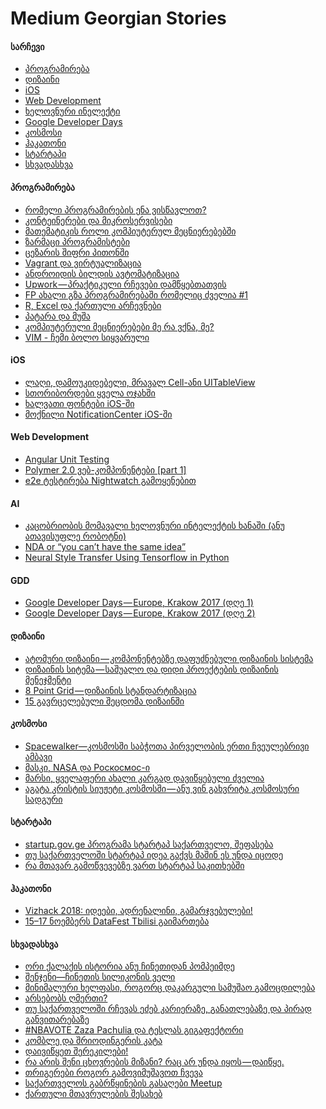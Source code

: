 # Medium Georgian Stories

#### სარჩევი
* [პროგრამირება](#პროგრამირება)
* [დიზაინი](#დიზაინი)
* [iOS](#ios)
* [Web Development](#web-development)
* [ხელოვნური ინელექტი](#ai)
* [Google Developer Days](#gdd)
* [კოსმოსი](#კოსმოსი)
* [ჰაკათონი](#ჰაკათონი)
* [სტარტაპი](#სტარტაპი)
* [სხვადასხვა](#სხვადასხვა)

#### პროგრამირება
* [რომელი პროგრამირების ენა ვისწავლოთ?](https://medium.com/@gmamaladze/%E1%83%A0%E1%83%9D%E1%83%9B%E1%83%94%E1%83%9A%E1%83%98-%E1%83%9E%E1%83%A0%E1%83%9D%E1%83%92%E1%83%A0%E1%83%90%E1%83%9B%E1%83%98%E1%83%A0%E1%83%94%E1%83%91%E1%83%98%E1%83%A1-%E1%83%94%E1%83%9C%E1%83%90-%E1%83%95%E1%83%98%E1%83%A1%E1%83%AC%E1%83%90%E1%83%95%E1%83%9A%E1%83%9D%E1%83%97-cce1a4974ce1)
* [კონტეინერები და მიკროსერვისები
](https://medium.com/@fircx/%E1%83%99%E1%83%9D%E1%83%9C%E1%83%A2%E1%83%94%E1%83%98%E1%83%9C%E1%83%94%E1%83%A0%E1%83%94%E1%83%91%E1%83%98-%E1%83%93%E1%83%90-%E1%83%9B%E1%83%98%E1%83%99%E1%83%A0%E1%83%9D%E1%83%A1%E1%83%94%E1%83%A0%E1%83%95%E1%83%98%E1%83%A1%E1%83%94%E1%83%91%E1%83%98-6d86529c49cb)
* [მათემატიკის როლი კომპიუტერულ მეცნიერებებში](https://medium.com/@getsadzee/%E1%83%9B%E1%83%90%E1%83%97%E1%83%94%E1%83%9B%E1%83%90%E1%83%A2%E1%83%98%E1%83%99%E1%83%98%E1%83%A1-%E1%83%A0%E1%83%9D%E1%83%9A%E1%83%98-%E1%83%99%E1%83%9D%E1%83%9B%E1%83%9E%E1%83%98%E1%83%A3%E1%83%A2%E1%83%94%E1%83%A0%E1%83%A3%E1%83%9A-%E1%83%9B%E1%83%94%E1%83%AA%E1%83%9C%E1%83%98%E1%83%94%E1%83%A0%E1%83%94%E1%83%91%E1%83%94%E1%83%91%E1%83%A8%E1%83%98-53d1bba6e90a)
* [ზარმაცი პროგრამისტები](https://medium.com/@stichoza/-4e7a2373fd08)
* [ცეზარის შიფრი პითონში](https://medium.com/@fircx/%E1%83%AA%E1%83%94%E1%83%96%E1%83%90%E1%83%A0%E1%83%98%E1%83%A1-%E1%83%A8%E1%83%98%E1%83%A4%E1%83%A0%E1%83%98-%E1%83%9E%E1%83%98%E1%83%97%E1%83%9D%E1%83%9C%E1%83%A8%E1%83%98-2fa1d2761e89)
* [Vagrant და ვირტუალიზაცია](https://medium.com/@fircx/vagrant-%E1%83%93%E1%83%90-%E1%83%95%E1%83%98%E1%83%A0%E1%83%A2%E1%83%A3%E1%83%90%E1%83%9A%E1%83%98%E1%83%96%E1%83%90%E1%83%AA%E1%83%98%E1%83%90-b3823bcdb08e)
* [ანდროიდის ბილდის ავტომატიზაცია](https://medium.com/@fircx/%E1%83%90%E1%83%9C%E1%83%93%E1%83%A0%E1%83%9D%E1%83%98%E1%83%93%E1%83%98%E1%83%A1-%E1%83%91%E1%83%98%E1%83%9A%E1%83%93%E1%83%98%E1%83%A1-%E1%83%90%E1%83%95%E1%83%A2%E1%83%9D%E1%83%9B%E1%83%90%E1%83%A2%E1%83%98%E1%83%96%E1%83%90%E1%83%AA%E1%83%98%E1%83%90-5ecefa56cb6a)
* [Upwork — პრაქტიკული რჩევები დამწყებთათვის](https://medium.com/@bumbeishvili/upwork-%E1%83%9E%E1%83%A0%E1%83%90%E1%83%A5%E1%83%A2%E1%83%98%E1%83%99%E1%83%A3%E1%83%9A%E1%83%98-%E1%83%A0%E1%83%A9%E1%83%94%E1%83%95%E1%83%94%E1%83%91%E1%83%98-%E1%83%93%E1%83%90%E1%83%9B%E1%83%AC%E1%83%A7%E1%83%94%E1%83%91%E1%83%97%E1%83%90%E1%83%97%E1%83%95%E1%83%98%E1%83%A1-7ea96920befd)
* [FP ახალი გზა პროგრამირებაში რომელიც ძველია #1](https://medium.com/@safareli/fp-1-9ac44f1b589f)
* [R, Excel და ქართული არჩევნები](https://medium.com/@gmamaladze/r-excel-%E1%83%93%E1%83%90-%E1%83%A5%E1%83%90%E1%83%A0%E1%83%97%E1%83%A3%E1%83%9A%E1%83%98-%E1%83%90%E1%83%A0%E1%83%A9%E1%83%94%E1%83%95%E1%83%9C%E1%83%94%E1%83%91%E1%83%98-2d613e4b166e)
* [პატარა და მუშა](https://medium.com/@gtkesh/ac8fa802f11f)
* [კომპიუტერული მეცნიერებები მე რა ვქნა, მე?](https://medium.com/@gtkesh/fba5979b180a)
* [VIM - ჩემი ბოლო სიყვარული](https://medium.com/ka-ge/vim-%E1%83%A9%E1%83%94%E1%83%9B%E1%83%98-%E1%83%91%E1%83%9D%E1%83%9A%E1%83%9D-%E1%83%A1%E1%83%98%E1%83%A7%E1%83%95%E1%83%90%E1%83%A0%E1%83%A3%E1%83%9A%E1%83%98-b3b2dd64d19c)

#### iOS
* [ლაღი, დამოუკიდებელი, მრავალ Cell-ანი UITableView](https://medium.com/@sh.ioramashvili/%E1%83%9A%E1%83%90%E1%83%A6%E1%83%98-%E1%83%93%E1%83%90%E1%83%9B%E1%83%9D%E1%83%A3%E1%83%99%E1%83%98%E1%83%93%E1%83%94%E1%83%91%E1%83%94%E1%83%9A%E1%83%98-%E1%83%9B%E1%83%A0%E1%83%90%E1%83%95%E1%83%90%E1%83%9A-cell-%E1%83%90%E1%83%9C%E1%83%98-uitableview-1b2c80ce14b8)
* [სთორიბორდები ყველა ოჯახში](https://medium.com/@sh.ioramashvili/%E1%83%A1%E1%83%97%E1%83%9D%E1%83%A0%E1%83%98%E1%83%91%E1%83%9D%E1%83%A0%E1%83%93%E1%83%94%E1%83%91%E1%83%98-%E1%83%A7%E1%83%95%E1%83%94%E1%83%9A%E1%83%90-%E1%83%9D%E1%83%AF%E1%83%90%E1%83%AE%E1%83%A8%E1%83%98-b04eb9823db7)
* [ხალვათი ფონტები iOS-ში](https://medium.com/@sh.ioramashvili/%E1%83%AE%E1%83%90%E1%83%9A%E1%83%95%E1%83%90%E1%83%97%E1%83%98-%E1%83%A4%E1%83%9D%E1%83%9C%E1%83%A2%E1%83%94%E1%83%91%E1%83%98-ios-%E1%83%A8%E1%83%98-e8b98d882a2f)
* [მოქნილი NotificationCenter iOS-ში](https://medium.com/@sh.ioramashvili/%E1%83%9B%E1%83%9D%E1%83%A5%E1%83%9C%E1%83%98%E1%83%9A%E1%83%98-notificationcenter-%E1%83%98-d8983a7a5d89)

#### Web Development
* [Angular Unit Testing](https://medium.com/@apolonpachulia/angular-unit-testing-57f766c104b3)
* [Polymer 2.0 ვებ-კომპონენტები [part 1]](https://medium.com/@apolonpachulia/polymer-2-0-%E1%83%95%E1%83%94%E1%83%91-%E1%83%99%E1%83%9D%E1%83%9B%E1%83%9E%E1%83%9D%E1%83%9C%E1%83%94%E1%83%9C%E1%83%A2%E1%83%94%E1%83%91%E1%83%98-part-1-e5410f00e852)
* [e2e ტესტირება Nightwatch გამოყენებით](https://medium.com/@apolonpachulia/e2e-%E1%83%A2%E1%83%94%E1%83%A1%E1%83%A2%E1%83%98%E1%83%A0%E1%83%94%E1%83%91%E1%83%90-nightwatch-%E1%83%92%E1%83%90%E1%83%9B%E1%83%9D%E1%83%A7%E1%83%94%E1%83%9C%E1%83%94%E1%83%91%E1%83%98%E1%83%97-fa192909a5f7)

#### AI
* [კაცობრიობის მომავალი ხელოვნური ინტელექტის ხანაში (ანუ ათავისუფლე რობოტნი)](https://medium.com/@gmamaladze/%E1%83%99%E1%83%90%E1%83%AA%E1%83%9D%E1%83%91%E1%83%A0%E1%83%98%E1%83%9D%E1%83%91%E1%83%98%E1%83%A1-%E1%83%9B%E1%83%9D%E1%83%9B%E1%83%90%E1%83%95%E1%83%90%E1%83%9A%E1%83%98-%E1%83%AE%E1%83%94%E1%83%9A%E1%83%9D%E1%83%95%E1%83%9C%E1%83%A3%E1%83%A0%E1%83%98-%E1%83%98%E1%83%9C%E1%83%A2%E1%83%94%E1%83%9A%E1%83%94%E1%83%A5%E1%83%A2%E1%83%98%E1%83%A1-%E1%83%AE%E1%83%90%E1%83%9C%E1%83%90%E1%83%A8%E1%83%98-%E1%83%90%E1%83%9C%E1%83%A3-%E1%83%90%E1%83%97%E1%83%90%E1%83%95%E1%83%98%E1%83%A1%E1%83%A3%E1%83%A4%E1%83%9A%E1%83%94-%E1%83%A0%E1%83%9D%E1%83%91%E1%83%9D%E1%83%A2%E1%83%9C%E1%83%98-8090d1562b12)
* [NDA or “you can’t have the same idea”](https://medium.com/@lukachkhetiani/nda-or-you-cant-have-the-same-idea-b4419f184a67)
* [Neural Style Transfer Using Tensorflow in Python](https://medium.com/coinmonks/neural-style-transfer-using-tensorflow-in-python-499b39084827)

#### GDD
* [Google Developer Days — Europe, Krakow 2017 (დღე 1)](https://medium.com/emoney-engineering/google-developer-days-europe-krakow-2017-%E1%83%93%E1%83%A6%E1%83%94-1-8397cca96bb6)
* [Google Developer Days — Europe, Krakow 2017 (დღე 2)](https://medium.com/emoney-engineering/google-developer-days-europe-krakow-2017-%E1%83%93%E1%83%A6%E1%83%94-2-9acf56722488)


#### დიზაინი
* [ატომური დიზაინი — კომპონენტებზე დაფუძნებული დიზაინის სისტემა](https://medium.com/@sanikidze/%E1%83%90%E1%83%A2%E1%83%9D%E1%83%9B%E1%83%A3%E1%83%A0%E1%83%98-%E1%83%93%E1%83%98%E1%83%96%E1%83%90%E1%83%98%E1%83%9C%E1%83%98-%E1%83%99%E1%83%9D%E1%83%9B%E1%83%9E%E1%83%9D%E1%83%9C%E1%83%94%E1%83%9C%E1%83%A2%E1%83%94%E1%83%91%E1%83%96%E1%83%94-%E1%83%93%E1%83%90%E1%83%A4%E1%83%A3%E1%83%AB%E1%83%9C%E1%83%94%E1%83%91%E1%83%A3%E1%83%9A%E1%83%98-%E1%83%93%E1%83%98%E1%83%96%E1%83%90%E1%83%98%E1%83%9C%E1%83%98%E1%83%A1-%E1%83%A1%E1%83%98%E1%83%A1%E1%83%A2%E1%83%94%E1%83%9B%E1%83%90-e9ce10acb9f2)
* [დიზაინის სიტემა — საშუალო და დიდი პროექტების დიზაინის მენეჯმენტი](https://medium.com/@sanikidze/%E1%83%93%E1%83%98%E1%83%96%E1%83%90%E1%83%98%E1%83%9C%E1%83%98%E1%83%A1-%E1%83%A1%E1%83%98%E1%83%A2%E1%83%94%E1%83%9B%E1%83%90-%E1%83%A1%E1%83%90%E1%83%A8%E1%83%A3%E1%83%90%E1%83%9A%E1%83%9D-%E1%83%93%E1%83%90-%E1%83%93%E1%83%98%E1%83%93%E1%83%98-%E1%83%9E%E1%83%A0%E1%83%9D%E1%83%94%E1%83%A5%E1%83%A2%E1%83%94%E1%83%91%E1%83%98%E1%83%A1-%E1%83%93%E1%83%98%E1%83%96%E1%83%90%E1%83%98%E1%83%9C%E1%83%98%E1%83%A1-%E1%83%9B%E1%83%94%E1%83%9C%E1%83%94%E1%83%AF%E1%83%9B%E1%83%94%E1%83%9C%E1%83%A2%E1%83%98-7c79fb47ed17)
* [8 Point Grid — დიზაინის სტანდარტიზაცია](https://medium.com/@sanikidze/8-point-grid-%E1%83%93%E1%83%98%E1%83%96%E1%83%90%E1%83%98%E1%83%9C%E1%83%98%E1%83%A1-%E1%83%A1%E1%83%A2%E1%83%90%E1%83%9C%E1%83%93%E1%83%90%E1%83%A0%E1%83%A2%E1%83%98%E1%83%96%E1%83%90%E1%83%AA%E1%83%98%E1%83%90-e962e22a693b)
* [15 გავრცელებული შეცდომა დიზაინში](https://medium.com/@mbadalov/15-%E1%83%92%E1%83%90%E1%83%95%E1%83%A0%E1%83%AA%E1%83%94%E1%83%9A%E1%83%94%E1%83%91%E1%83%A3%E1%83%9A%E1%83%98-%E1%83%A8%E1%83%94%E1%83%AA%E1%83%93%E1%83%9D%E1%83%9B%E1%83%90-%E1%83%93%E1%83%98%E1%83%96%E1%83%90%E1%83%98%E1%83%9C%E1%83%A8%E1%83%98-a3b7338bff52)


#### კოსმოსი
* [Spacewalker—კოსმოსში საბჭოთა პირველობის ერთი ჩვეულებრივი ამბავი](https://medium.com/@gmamaladze/spacewalker-%E1%83%99%E1%83%9D%E1%83%9B%E1%83%9D%E1%83%A1%E1%83%A8%E1%83%98-%E1%83%A1%E1%83%90%E1%83%91%E1%83%AD%E1%83%9D%E1%83%97%E1%83%90-%E1%83%9E%E1%83%98%E1%83%A0%E1%83%95%E1%83%94%E1%83%9A%E1%83%9D%E1%83%91%E1%83%98%E1%83%A1-%E1%83%94%E1%83%A0%E1%83%97%E1%83%98-%E1%83%A9%E1%83%95%E1%83%94%E1%83%A3%E1%83%9A%E1%83%94%E1%83%91%E1%83%A0%E1%83%98%E1%83%95%E1%83%98-%E1%83%90%E1%83%9B%E1%83%91%E1%83%90%E1%83%95%E1%83%98-2fdf1aa62d4c)
* [მასკი, NASA და Роскосмос-ი](https://medium.com/@gmamaladze/%E1%83%9B%E1%83%90%E1%83%A1%E1%83%99%E1%83%98-nasa-%E1%83%93%E1%83%90-%D1%80%D0%BE%D1%81%D0%BA%D0%BE%D1%81%D0%BC%D0%BE%D1%81-%E1%83%98%E1%83%A1-%E1%83%93%E1%83%90%E1%83%A1%E1%83%90%E1%83%A1%E1%83%A0%E1%83%A3%E1%83%9A%E1%83%98-a8c2f53a0273)
* [მარსი, ყველაფერი ახალი კარგად დავიწყებული ძველია](https://medium.com/@gmamaladze/%E1%83%9B%E1%83%90%E1%83%A0%E1%83%A1%E1%83%98-%E1%83%A7%E1%83%95%E1%83%94%E1%83%9A%E1%83%90%E1%83%A4%E1%83%94%E1%83%A0%E1%83%98-%E1%83%90%E1%83%AE%E1%83%90%E1%83%9A%E1%83%98-%E1%83%99%E1%83%90%E1%83%A0%E1%83%92%E1%83%90%E1%83%93-%E1%83%93%E1%83%90%E1%83%95%E1%83%98%E1%83%AC%E1%83%A7%E1%83%94%E1%83%91%E1%83%A3%E1%83%9A%E1%83%98-%E1%83%AB%E1%83%95%E1%83%94%E1%83%9A%E1%83%98%E1%83%90-ea16aa1c7a56)
* [აგატა კრისტის სიუჟეტი კოსმოსში — ანუ ვინ გახვრიტა კოსმოსური სადგური](https://medium.com/@gmamaladze/%E1%83%90%E1%83%92%E1%83%90%E1%83%A2%E1%83%90-%E1%83%99%E1%83%A0%E1%83%98%E1%83%A1%E1%83%A2%E1%83%98%E1%83%A1-%E1%83%A1%E1%83%98%E1%83%A3%E1%83%9F%E1%83%94%E1%83%A2%E1%83%98-%E1%83%99%E1%83%9D%E1%83%A1%E1%83%9B%E1%83%9D%E1%83%A1%E1%83%A8%E1%83%98-%E1%83%90%E1%83%9C%E1%83%A3-%E1%83%95%E1%83%98%E1%83%9C-%E1%83%92%E1%83%90%E1%83%AE%E1%83%95%E1%83%A0%E1%83%98%E1%83%A2%E1%83%90-%E1%83%99%E1%83%9D%E1%83%A1%E1%83%9B%E1%83%9D%E1%83%A1%E1%83%A3%E1%83%A0%E1%83%98-%E1%83%A1%E1%83%90%E1%83%93%E1%83%92%E1%83%A3%E1%83%A0%E1%83%98-aea42357195) 

#### სტარტაპი
* [startup.gov.ge პროგრამა სტარტაპ საქართველო, შეფასება](https://medium.com/@gtabidze/startup-gov-ge-%E1%83%9E%E1%83%A0%E1%83%9D%E1%83%92%E1%83%A0%E1%83%90%E1%83%9B%E1%83%90-%E1%83%A1%E1%83%A2%E1%83%90%E1%83%A0%E1%83%A2%E1%83%90%E1%83%9E-%E1%83%A1%E1%83%90%E1%83%A5%E1%83%90%E1%83%A0%E1%83%97%E1%83%95%E1%83%94%E1%83%9A%E1%83%9D-%E1%83%A8%E1%83%94%E1%83%A4%E1%83%90%E1%83%A1%E1%83%94%E1%83%91%E1%83%90-14b27e7c9ee2)
* [თუ საქართველოში სტარტაპ იდეა გაქვს მაშინ ეს უნდა იცოდე](https://medium.com/@gtabidze/%E1%83%97%E1%83%A3-%E1%83%A1%E1%83%90%E1%83%A5%E1%83%90%E1%83%A0%E1%83%97%E1%83%95%E1%83%94%E1%83%9A%E1%83%9D%E1%83%A8%E1%83%98-%E1%83%A1%E1%83%A2%E1%83%90%E1%83%A0%E1%83%A2%E1%83%90%E1%83%9E-%E1%83%98%E1%83%93%E1%83%94%E1%83%90-%E1%83%92%E1%83%90%E1%83%A5%E1%83%95%E1%83%A1-%E1%83%9B%E1%83%90%E1%83%A8%E1%83%98%E1%83%9C-%E1%83%94%E1%83%A1-%E1%83%A3%E1%83%9C%E1%83%93%E1%83%90-%E1%83%98%E1%83%AA%E1%83%9D%E1%83%93%E1%83%94-625c9fd279ec)
* [რა მთავარ გამოწვევებზე ვართ სტარტაპ საკითხებში](https://medium.com/@gtabidze/%E1%83%A0%E1%83%90-%E1%83%9B%E1%83%97%E1%83%90%E1%83%95%E1%83%90%E1%83%A0-%E1%83%92%E1%83%90%E1%83%9B%E1%83%9D%E1%83%AC%E1%83%95%E1%83%94%E1%83%95%E1%83%94%E1%83%91%E1%83%96%E1%83%94-%E1%83%95%E1%83%90%E1%83%A0%E1%83%97-%E1%83%A1%E1%83%A2%E1%83%90%E1%83%A0%E1%83%A2%E1%83%90%E1%83%9E-%E1%83%A1%E1%83%90%E1%83%99%E1%83%98%E1%83%97%E1%83%AE%E1%83%94%E1%83%91%E1%83%A8%E1%83%98-ca472c9719a5)

#### ჰაკათონი
* [Vizhack 2018: იდეები, ადრენალინი, გამარჯვებულები!](https://medium.com/@ForSet/vizhack-2018-%E1%83%98%E1%83%93%E1%83%94%E1%83%94%E1%83%91%E1%83%98-%E1%83%90%E1%83%93%E1%83%A0%E1%83%94%E1%83%9C%E1%83%90%E1%83%9A%E1%83%98%E1%83%9C%E1%83%98-%E1%83%92%E1%83%90%E1%83%9B%E1%83%90%E1%83%A0%E1%83%AF%E1%83%95%E1%83%94%E1%83%91%E1%83%A3%E1%83%9A%E1%83%94%E1%83%91%E1%83%98-e3f214a83e32)
* [15–17 ნოემბერს DataFest Tbilisi გაიმართება](https://medium.com/@ForSet/15-17-%E1%83%9C%E1%83%9D%E1%83%94%E1%83%9B%E1%83%91%E1%83%94%E1%83%A0%E1%83%A1-datafest-tbilisi-%E1%83%92%E1%83%90%E1%83%98%E1%83%9B%E1%83%90%E1%83%A0%E1%83%97%E1%83%94%E1%83%91%E1%83%90-2f7161a3189a)


#### სხვადასხვა
* [ორი ქალაქის ისტორია ანუ ჩინეთიდან პომპეიმდე](https://medium.com/@gmamaladze/%E1%83%9D%E1%83%A0%E1%83%98-%E1%83%A5%E1%83%90%E1%83%9A%E1%83%90%E1%83%A5%E1%83%98%E1%83%A1-%E1%83%98%E1%83%A1%E1%83%A2%E1%83%9D%E1%83%A0%E1%83%98%E1%83%90-%E1%83%90%E1%83%9C%E1%83%A3-%E1%83%A9%E1%83%98%E1%83%9C%E1%83%94%E1%83%97%E1%83%98%E1%83%93%E1%83%90%E1%83%9C-%E1%83%9E%E1%83%9D%E1%83%9B%E1%83%9E%E1%83%94%E1%83%98%E1%83%9B%E1%83%93%E1%83%94-ff9c591fd51a)
* [შენჯენი—ჩინეთის სილიკონის ველი](https://medium.com/@gmamaladze/%E1%83%A8%E1%83%94%E1%83%9C%E1%83%AF%E1%83%94%E1%83%9C%E1%83%98-%E1%83%A9%E1%83%98%E1%83%9C%E1%83%94%E1%83%97%E1%83%98%E1%83%A1-%E1%83%A1%E1%83%98%E1%83%9A%E1%83%98%E1%83%99%E1%83%9D%E1%83%9C%E1%83%98%E1%83%A1-%E1%83%95%E1%83%94%E1%83%9A%E1%83%98-16568ce139bb)
* [მინიმალური ხელფასი, როგორც დაკარგული სამუშაო გამოცდილება](https://medium.com/@mirianbezhitashvili/%E1%83%9B%E1%83%98%E1%83%9C%E1%83%98%E1%83%9B%E1%83%90%E1%83%9A%E1%83%A3%E1%83%A0%E1%83%98-%E1%83%AE%E1%83%94%E1%83%9A%E1%83%A4%E1%83%90%E1%83%A1%E1%83%98-%E1%83%A0%E1%83%9D%E1%83%92%E1%83%9D%E1%83%A0%E1%83%AA-%E1%83%93%E1%83%90%E1%83%99%E1%83%90%E1%83%A0%E1%83%92%E1%83%A3%E1%83%9A%E1%83%98-%E1%83%A1%E1%83%90%E1%83%9B%E1%83%A3%E1%83%A8%E1%83%90%E1%83%9D-%E1%83%92%E1%83%90%E1%83%9B%E1%83%9D%E1%83%AA%E1%83%93%E1%83%98%E1%83%9A%E1%83%94%E1%83%91%E1%83%90-66410ccba5a5)
* [არსებობს ღმერთი?](https://medium.com/@gtkesh/-a9c32f3eac29)
* [თუ საქართველოში რჩევას ეძებ კარიერაზე, განათლებაზე და პირად განვითარებაზე](https://medium.com/@gtabidze/%E1%83%97%E1%83%A3-%E1%83%A1%E1%83%90%E1%83%A5%E1%83%90%E1%83%A0%E1%83%97%E1%83%95%E1%83%94%E1%83%9A%E1%83%9D%E1%83%A8%E1%83%98-%E1%83%A0%E1%83%A9%E1%83%94%E1%83%95%E1%83%90%E1%83%A1-%E1%83%94%E1%83%AB%E1%83%94%E1%83%91-%E1%83%93%E1%83%90%E1%83%A1%E1%83%90%E1%83%A5%E1%83%9B%E1%83%94%E1%83%91%E1%83%90%E1%83%96%E1%83%94-%E1%83%92%E1%83%90%E1%83%9C%E1%83%90%E1%83%97%E1%83%9A%E1%83%94%E1%83%91%E1%83%90%E1%83%96%E1%83%94-%E1%83%93%E1%83%90-%E1%83%9E%E1%83%98%E1%83%A0%E1%83%90%E1%83%93-%E1%83%92%E1%83%90%E1%83%9C%E1%83%95%E1%83%98%E1%83%97%E1%83%90%E1%83%A0%E1%83%94%E1%83%91%E1%83%90%E1%83%96%E1%83%94-8e0e6f84b446)
* [#NBAVOTE Zaza Pachulia და ტესლას გიგაფექტორი](https://medium.com/@gmamaladze/nbavote-zaza-pachulia-%E1%83%93%E1%83%90-%E1%83%A2%E1%83%94%E1%83%A1%E1%83%9A%E1%83%90%E1%83%A1-%E1%83%92%E1%83%98%E1%83%92%E1%83%90%E1%83%A4%E1%83%94%E1%83%A5%E1%83%A2%E1%83%9D%E1%83%A0%E1%83%98-ef2d637903f1)
* [კომბლე და შრიოდინგერის კატა](https://medium.com/@gmamaladze/%E1%83%99%E1%83%9D%E1%83%9B%E1%83%91%E1%83%9A%E1%83%94-%E1%83%93%E1%83%90-%E1%83%A8%E1%83%A0%E1%83%98%E1%83%9D%E1%83%93%E1%83%98%E1%83%9C%E1%83%92%E1%83%94%E1%83%A0%E1%83%98%E1%83%A1-%E1%83%99%E1%83%90%E1%83%A2%E1%83%90-1a344cf0a1d2)
* [დაივიწყეთ შერეკილები!](https://medium.com/@gmamaladze/%E1%83%93%E1%83%90%E1%83%98%E1%83%95%E1%83%98%E1%83%AC%E1%83%A7%E1%83%94%E1%83%97-%E1%83%A8%E1%83%94%E1%83%A0%E1%83%94%E1%83%99%E1%83%98%E1%83%9A%E1%83%94%E1%83%91%E1%83%98-19a2bc89744d)
* [რა არის შენი ცხოვრების მიზანი?  რაც არ უნდა იყოს — დაიწყე. ](https://medium.com/@gtkesh/bfc9a71f407d)
* [თრიგერები როგორ გამოვიმუშავოთ ჩვევა](https://medium.com/@gtkesh/-ba9252a2c4e0)
* [საქართველოს გაბრწყინების გასაღები Meetup](https://medium.com/@safareli/meetup-4a8d78c31f6f)
* [ქართული მთავრულების შესახებ](https://medium.com/@georgegach/%E1%83%A5%E1%83%90%E1%83%A0%E1%83%97%E1%83%A3%E1%83%9A%E1%83%98-%E1%83%9B%E1%83%97%E1%83%90%E1%83%95%E1%83%A0%E1%83%A3%E1%83%9A%E1%83%94%E1%83%91%E1%83%98%E1%83%A1-%E1%83%A8%E1%83%94%E1%83%A1%E1%83%90%E1%83%AE%E1%83%94%E1%83%91-5c2d376ff3ac)
